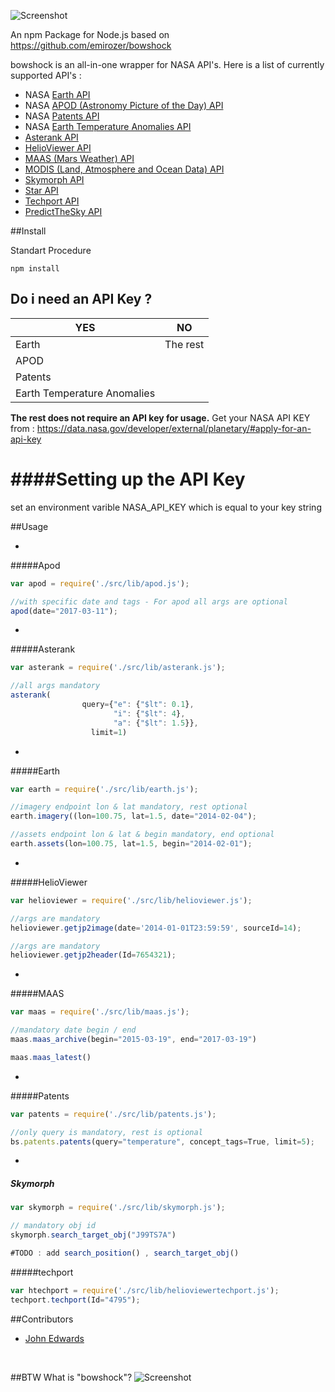 ![Screenshot](https://raw.githubusercontent.com/emirozer/bowshock/master/docs/bowshock2.png)

An npm Package for Node.js based on https://github.com/emirozer/bowshock

bowshock is an all-in-one wrapper for NASA API's.
Here is a list of currently supported API's :

* NASA [Earth API](https://api.nasa.gov/api.html#earth)
* NASA [APOD (Astronomy Picture of the Day) API](https://api.nasa.gov/api.html#apod)
* NASA [Patents API](https://api.nasa.gov/api.html#patents)
* NASA [Earth Temperature Anomalies API](https://api.nasa.gov/api.html#earth-temperature-anomalies)
* [Asterank API](http://www.asterank.com/api)
* [HelioViewer API](http://helioviewer.org/api/docs/v1/)
* [MAAS (Mars Weather) API](http://marsweather.ingenology.com/#get_started)
* [MODIS (Land, Atmosphere and Ocean Data) API](http://daac.ornl.gov/MODIS/MODIS-menu/modis_webservice.html)
* [Skymorph API](http://www.asterank.com/skymorph)
* [Star API](http://hacktheuniverse.github.io/star-api/)
* [Techport API](https://data.nasa.gov/developer/external/techport/techport-api.pdf)
* [PredictTheSky API](http://predictthesky.org/developers.html)

##Install

Standart Procedure

	npm install

## Do i need an API Key ?

YES    | NO
------   |----
Earth  |The rest
APOD |
Patents |
Earth Temperature Anomalies|

**The rest does not require an API key for usage.**
Get your NASA API KEY from : https://data.nasa.gov/developer/external/planetary/#apply-for-an-api-key

####Setting up the API Key
===================
set an environment varible NASA_API_KEY which is equal to your key string


##Usage

-
#####Apod
```javascript
var apod = require('./src/lib/apod.js');

//with specific date and tags - For apod all args are optional
apod(date="2017-03-11");

```

-
#####Asterank
```javascript
var asterank = require('./src/lib/asterank.js');

//all args mandatory
asterank(
            	query={"e": {"$lt": 0.1},
               	       "i": {"$lt": 4},
                       "a": {"$lt": 1.5}},
                  limit=1)

```


-
#####Earth
```javascript
var earth = require('./src/lib/earth.js');

//imagery endpoint lon & lat mandatory, rest optional
earth.imagery((lon=100.75, lat=1.5, date="2014-02-04");

//assets endpoint lon & lat & begin mandatory, end optional
earth.assets(lon=100.75, lat=1.5, begin="2014-02-01");
```

-
#####HelioViewer
```javascript
var helioviewer = require('./src/lib/helioviewer.js');

//args are mandatory
helioviewer.getjp2image(date='2014-01-01T23:59:59', sourceId=14);

//args are mandatory
helioviewer.getjp2header(Id=7654321);

```


-
#####MAAS
```javascript
var maas = require('./src/lib/maas.js');

//mandatory date begin / end
maas.maas_archive(begin="2015-03-19", end="2017-03-19")

maas.maas_latest()

```

-
#####Patents
```javascript
var patents = require('./src/lib/patents.js');

//only query is mandatory, rest is optional
bs.patents.patents(query="temperature", concept_tags=True, limit=5);

```
-
##### Skymorph
```javascript
var skymorph = require('./src/lib/skymorph.js');

// mandatory obj id
skymorph.search_target_obj("J99TS7A")

#TODO : add search_position() , search_target_obj()

```
#####techport
```javascript
var htechport = require('./src/lib/helioviewertechport.js');
techport.techport(Id="4795");

```
##Contributors

* [John Edwards](https://github.com/javajohnhub)
<br>

##BTW What is "bowshock"?
![Screenshot](https://raw.githubusercontent.com/emirozer/bowshock/master/docs/bowshock.jpg)

